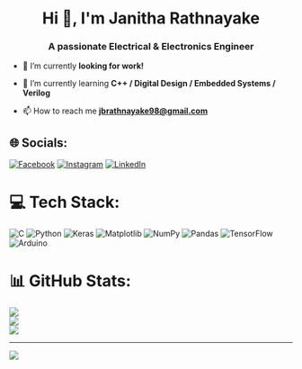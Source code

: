 <h1 align="center">Hi 👋, I'm Janitha Rathnayake</h1>
<h3 align="center">A passionate Electrical & Electronics Engineer</h3>



- 🔭 I’m currently **looking for work!**

- 🌱 I’m currently learning **C++ / Digital Design / Embedded Systems / Verilog**

- 📫 How to reach me **jbrathnayake98@gmail.com**


## 🌐 Socials:
[![Facebook](https://img.shields.io/badge/Facebook-%231877F2.svg?logo=Facebook&logoColor=white)](https://facebook.com/janithab1) [![Instagram](https://img.shields.io/badge/Instagram-%23E4405F.svg?logo=Instagram&logoColor=white)](https://instagram.com/janiyah_98) [![LinkedIn](https://img.shields.io/badge/LinkedIn-%230077B5.svg?logo=linkedin&logoColor=white)](https://linkedin.com/in/jb-rathnayake) 

# 💻 Tech Stack:
![C](https://img.shields.io/badge/c-%2300599C.svg?style=for-the-badge&logo=c&logoColor=white) ![Python](https://img.shields.io/badge/python-3670A0?style=for-the-badge&logo=python&logoColor=ffdd54) ![Keras](https://img.shields.io/badge/Keras-%23D00000.svg?style=for-the-badge&logo=Keras&logoColor=white) ![Matplotlib](https://img.shields.io/badge/Matplotlib-%23ffffff.svg?style=for-the-badge&logo=Matplotlib&logoColor=black) ![NumPy](https://img.shields.io/badge/numpy-%23013243.svg?style=for-the-badge&logo=numpy&logoColor=white) ![Pandas](https://img.shields.io/badge/pandas-%23150458.svg?style=for-the-badge&logo=pandas&logoColor=white) ![TensorFlow](https://img.shields.io/badge/TensorFlow-%23FF6F00.svg?style=for-the-badge&logo=TensorFlow&logoColor=white) ![Arduino](https://img.shields.io/badge/-Arduino-00979D?style=for-the-badge&logo=Arduino&logoColor=white)
# 📊 GitHub Stats:
![](https://github-readme-stats.vercel.app/api?username=JanithaB&theme=dark&hide_border=false&include_all_commits=false&count_private=false)<br/>
![](https://github-readme-streak-stats.herokuapp.com/?user=JanithaB&theme=dark&hide_border=false)<br/>
![](https://github-readme-stats.vercel.app/api/top-langs/?username=JanithaB&theme=dark&hide_border=false&include_all_commits=false&count_private=false&layout=compact)

---
[![](https://visitcount.itsvg.in/api?id=JanithaB&icon=0&color=0)](https://visitcount.itsvg.in)

<!-- Proudly created with GPRM ( https://gprm.itsvg.in ) -->

